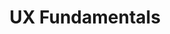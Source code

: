 ---
layout:   certificate
title:    "UX Fundamentals"
slug:     gymnasium-uxfundamentals
category: gymnasium
issuer:   "Aquent Gymnasium"
---